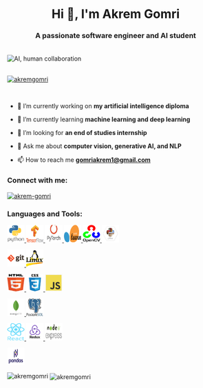 <h1 align="center">Hi 👋, I'm Akrem Gomri</h1>
<h3 align="center">A passionate software engineer and AI student</h3>
</br>

<img alt="AI, human collaboration" width="90%" height="300px" align="center" src="https://media.licdn.com/dms/image/C4D12AQEj1oy03cXJ9Q/article-cover_image-shrink_600_2000/0/1635813607958?e=2147483647&v=beta&t=RxEoXHpGnD_gKBTcUM_XG10WCLHLbQZg3AAY5GMpaH8">
</br>
</br>

<p align="left"> <a href="https://github.com/ryo-ma/github-profile-trophy"><img src="https://github-profile-trophy.vercel.app/?username=akremgomri" alt="akremgomri" /></a> </p>


<br />

- 🔭 I’m currently working on **my artificial intelligence diploma**

- 🌱 I’m currently learning **machine learning and deep learning**

- 🤝 I’m looking for **an end of studies internship**

- 💬 Ask me about **computer vision, generative AI, and NLP**

- 📫 How to reach me **gomriakrem1@gmail.com**

<h3 align="left">Connect with me:</h3>
<p align="left">
<a href="https://linkedin.com/in/akrem-gomri" target="blank"><img align="center" src="https://raw.githubusercontent.com/rahuldkjain/github-profile-readme-generator/master/src/images/icons/Social/linked-in-alt.svg" alt="akrem-gomri" height="30" width="40" /></a>
</p>

<h3 align="left">Languages and Tools:</h3>
<p align="left"> 
<a href="https://www.python.org" target="_blank" rel="noreferrer"> <img src="./statics/python.png" alt="python" width="40" height="40"/> </a>
<a href="https://tensorflow.org/" target="_blank" rel="noreferrer"> <img src="./statics/tensorflow.png" alt="python" width="40" height="40"/> </a>
<a href="https://pytorch.org/" target="_blank" rel="noreferrer"> <img src="./statics/pytorch.jpg" alt="python" width="40" height="40"/> </a>
<a href="https://scikit-learn.org/stable/" target="_blank" rel="noreferrer"> <img src="./statics/scikit-learn.png" alt="scikit_learn" width="40" height="40"/> </a>
<a href="https://opencv.org/" target="_blank" rel="noreferrer"> <img src="./statics/openCV.png" alt="python" width="40" height="40"/> </a>
<a href="https://pillow.readthedocs.io/en/stable/" target="_blank" rel="noreferrer"> <img src="./statics/pillow.jpg" alt="python" width="40" height="40"/> </a>

 <a href="https://git-scm.com/" target="_blank" rel="noreferrer"> <img src="./statics/git.png" alt="git" width="40" height="40"/> </a>
<a href="https://www.linux.org/" target="_blank" rel="noreferrer"> <img src="./statics/linux.jpg" alt="linux" width="40" height="40"/> </a> 

<a href="https://www.w3.org/html/" target="_blank" rel="noreferrer"> <img src="./statics/html5.png" alt="html5" width="40" height="40"/> </a>
 <a href="https://www.w3schools.com/css/" target="_blank" rel="noreferrer"> <img src="./statics/css3.png" alt="css3" width="40" height="40"/> </a>
 <a href="https://javascript.info/" target="_blank" rel="noreferrer"> <img src="./statics/javascript.png" alt="javascript" width="40" height="40"/> </a> 

<a href="https://www.mongodb.com/" target="_blank" rel="noreferrer"> <img src="./statics/mongoDB.png" alt="mongodb" width="40" height="40"/> </a>
<a href="https://www.postgresql.org/" target="_blank" rel="noreferrer"> <img src="./statics/postgreSQL.jpg" alt="mysql" width="40" height="40"/> </a>

<a href="https://reactnative.dev/" target="_blank" rel="noreferrer"> <img src="./statics/react.png" alt="reactnative" width="40" height="40"/> </a>
<a href="https://redux.js.org" target="_blank" rel="noreferrer"> <img src="./statics/redux.png" alt="redux" width="40" height="40"/> </a>
<a href="https://nodejs.org" target="_blank" rel="noreferrer"> <img src="./statics/node+express.jpg" alt="nodejs" width="40" height="40"/> </a> 
 <!-- <a href="https://expressjs.com" target="_blank" rel="noreferrer"> <img src="https://raw.githubusercontent.com/devicons/devicon/master/icons/express/express-original-wordmark.svg" alt="express" width="40" height="40"/> </a>   -->
 <!-- <a href="https://graphql.org" target="_blank" rel="noreferrer"> <img src="https://www.vectorlogo.zone/logos/graphql/graphql-icon.svg" alt="graphql" width="40" height="40"/> </a> -->


<a href="https://pandas.pydata.org/" target="_blank" rel="noreferrer"> <img src="./statics/pandas.png" alt="pandas" width="40" height="40"/> </a>

 


<p><img align="left" src="https://github-readme-stats.vercel.app/api/top-langs?username=akremgomri&show_icons=true&locale=en&layout=compact" alt="akremgomri" /></p>

<p>&nbsp;<img align="center" src="https://github-readme-stats.vercel.app/api?username=akremgomri&show_icons=true&locale=en" alt="akremgomri" /></p>
